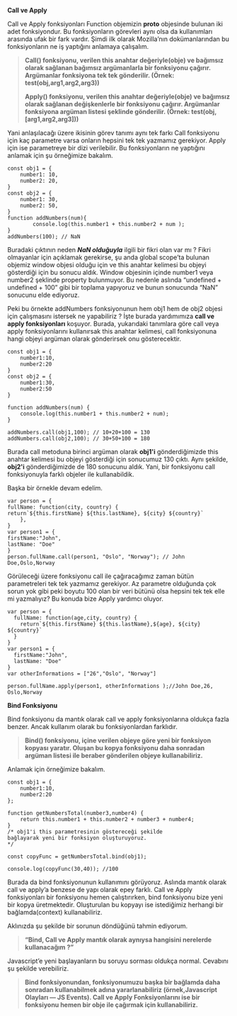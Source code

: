 
**Call ve Apply**

Call ve Apply fonksiyonları Function objemizin __proto__ objesinde bulunan iki adet fonksiyondur. Bu fonksiyonların görevleri aynı olsa da kullanımları arasında ufak bir fark vardır. Şimdi ilk olarak Mozilla’nın dokümanlarından bu fonksiyonların ne iş yaptığını anlamaya çalışalım.

> **Call() fonksiyonu, verilen this anahtar değeriyle(obje) ve bağımsız olarak sağlanan bağımsız argümanlarla bir fonksiyonu çağırır. Argümanlar fonksiyona tek tek gönderilir. (Örnek: test(obj,arg1,arg2,arg3))**
> 
> **Apply() fonksiyonu, verilen this anahtar değeriyle(obje) ve bağımsız olarak sağlanan değişkenlerle bir fonksiyonu çağırır. Argümanlar fonksiyona argüman listesi şeklinde gönderilir. (Örnek: test(obj,[arg1,arg2,arg3]))**

Yani anlaşılacağı üzere ikisinin görev tanımı aynı tek farkı Call fonksiyonu için kaç parametre varsa onların hepsini tek tek yazmamız gerekiyor. Apply için ise parametreye bir dizi verilebilir.
Bu fonksiyonların ne yaptığını anlamak için şu örneğimize bakalım.

    const obj1 = {
        number1: 10,
        number2: 20,
    }
    const obj2 = {
        number1: 30,
        number2: 50,
    }
    function addNumbers(num){
    		console.log(this.number1 + this.number2 + num );
    }
    addNumbers(100); // NaN

Buradaki çıktının neden  **_NaN olduğuyla_** ilgili bir fikri olan var mı ? Fikri olmayanlar için açıklamak gerekirse, şu anda global scope’ta bulunan objemiz window objesi olduğu için ve this anahtar kelimesi bu objeyi gösterdiği için bu sonucu aldık. Window objesinin içinde number1 veya number2 şeklinde property bulunmuyor. Bu nedenle aslında “undefined + undefined + 100” gibi bir toplama yapıyoruz ve bunun sonucunda “NaN” sonucunu elde ediyoruz.

Peki bu örnekte addNumbers fonksiyonunun hem obj1 hem de obj2 objesi için çalışmasını istersek ne yapabiliriz ? İşte burada yardımımıza  **call ve apply fonksiyonları** koşuyor. Burada, yukarıdaki tanımlara göre call veya apply fonksiyonlarını kullanırsak this anahtar kelimesi, call fonksiyonuna hangi objeyi argüman olarak gönderirsek onu gösterecektir.

    const obj1 = {
        number1:10,
        number2:20
    }
    const obj2 = {
        number1:30,
        number2:50
    }
    
    function addNumbers(num) {
        console.log(this.number1 + this.number2 + num);
    }
    
    addNumbers.call(obj1,100); // 10+20+100 = 130
    addNumbers.call(obj2,100); // 30+50+100 = 180

Burada call metoduna birinci argüman olarak **obj1'i** gönderdiğimizde this anahtar kelimesi bu objeyi gösterdiği için sonucumuz 130 çıktı. Aynı şekilde, **obj2'i** gönderdiğimizde de 180 sonucunu aldık. Yani, bir fonksiyonu call fonksiyonuyla farklı objeler ile kullanabildik.

Başka bir örnekle devam edelim. 

    var person = {  
    fullName: function(city, country) {  
    return`${this.firstName} ${this.lastName}, ${city} ${country}`
	    },
    }
    var person1 = {  
    firstName:"John",  
    lastName: "Doe"  
    }  
    person.fullName.call(person1, "Oslo", "Norway"); // John Doe,Oslo,Norway

Görüleceği üzere fonksiyonu call ile çağıracağımız zaman bütün parametreleri tek tek yazmamız gerekiyor.  Az parametre olduğunda çok sorun yok gibi peki boyutu 100 olan bir veri bütünü olsa hepsini tek tek elle mi yazmalıyız? Bu konuda bize Apply yardımcı oluyor.

    var person = {
      fullName: function(age,city, country) {
        return`${this.firstName} ${this.lastName},${age}, ${city} ${country}`
      }
    }
    var person1 = {
      firstName:"John",
      lastName: "Doe"
    }
    var otherInformations = ["26","Oslo", "Norway"]
    
    person.fullName.apply(person1, otherInformations );//John Doe,26, Oslo,Norway
    

**Bind Fonksiyonu**

Bind fonksiyonu da mantık olarak call ve apply fonksiyonlarına oldukça fazla benzer. Ancak kullanım olarak bu fonksiyonlardan farklıdır. 
> **Bind() fonksiyonu, içine verilen objeye göre yeni bir fonksiyon kopyası yaratır. Oluşan bu kopya fonksiyonu daha sonradan argüman listesi ile beraber gönderilen objeye kullanabiliriz.**

 Anlamak için örneğimize bakalım.

    const obj1 = {
        number1:10,
        number2:20
    };
    
    function getNumbersTotal(number3,number4) {
        return this.number1 + this.number2 + number3 + number4;
    }
    /* obj1'i this parametresinin göstereceği şekilde 
    bağlayarak yeni bir fonksiyon oluşturuyoruz.
    */
    
    const copyFunc = getNumbersTotal.bind(obj1);
    
    console.log(copyFunc(30,40)); //100



Burada da bind fonksiyonunun kullanımını görüyoruz. Aslında mantık olarak call ve apply’a benzese de yapı olarak epey farklı. Call ve Apply fonksiyonları bir fonksiyonu hemen çalıştırırken, bind fonksiyonu bize yeni bir kopya üretmektedir. Oluşturulan bu kopyayı ise istediğimiz herhangi bir bağlamda(context) kullanabiliriz.

Aklınızda şu şekilde bir sorunun döndüğünü tahmin ediyorum.

> **“Bind, Call ve Apply mantık olarak aynıysa hangisini nerelerde kullanacağım ?”**

Javascript’e yeni başlayanların bu soruyu sorması oldukça normal. Cevabını şu şekilde verebiliriz.

> **Bind fonksiyonundan, fonksiyonumuzu başka bir bağlamda daha sonradan kullanabilmek adına yararlanabiliriz (örnek,Javascript Olayları — JS Events). Call ve Apply Fonksiyonlarını ise bir fonksiyonu hemen bir obje ile çağırmak için kullanabiliriz.**

